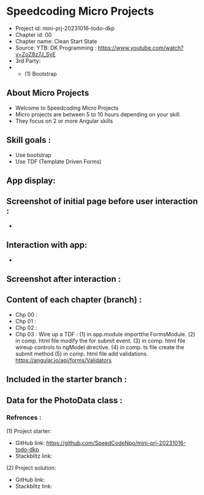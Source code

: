 # Speedcoding Micro Projects

- Project id: mini-prj-20231016-todo-dkp
- Chapter id: 00
- Chapter name: Clean Start State
- Source: YTB: DK Programming : https://www.youtube.com/watch?v=ZoZ8z7J_SyE
- 3rd Party: 
- - (1) Bootstrap

## About Micro Projects

- Welcome to Speedcoding Micro Projects
- Micro projects are between 5 to 10 hours depending on your skill.
- They focus on 2 or more Angular skills


## Skill goals :

- Use bootstrap
- Use TDF (Template Driven Forms)


## App display:

  ## Screenshot of initial page before user interaction :

-
## Interaction with app:

-
## Screenshot after interaction :

## Content of each chapter (branch) :

- Chp 00 : 
- Chp 01 : 
- Chp 02 : 
- Chp 03 : Wire up a TDF :
    (1) in app.module importthe FormsModule.
    (2) in comp. html file modify the  for submit event.
    (3) in comp. html file wireup controls to ngModel directive.
    (4) in comp. ts file create the submit method
    (5) in comp. html file add validations. https://angular.io/api/forms/Validators

## Included in the starter branch :

## Data for the PhotoData class :

### Refrences :

(1) Project starter:

- GitHub link: https://github.com/SpeedCodeNpo/mini-prj-20231016-todo-dkp
- Stackblitz link:

(2) Project solution:

- GitHub link: 
- Stackblitz link: